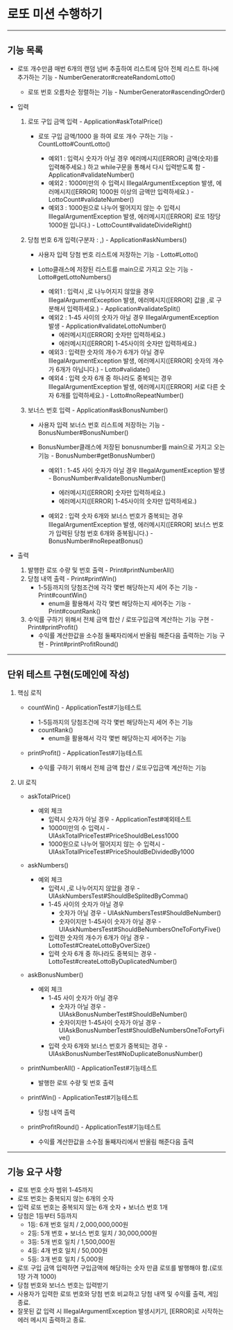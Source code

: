 # 로또 미션 수행하기

-------------
## 기능 목록
* 로또 개수만큼 매번 6개의 랜덤 넘버 추출하여 리스트에 담아 전체 리스트 하나에 추가하는 기능 - NumberGenerator#createRandomLotto()
    * 로또 번호 오름차순 정렬하는 기능 - NumberGenerator#ascendingOrder()
* 입력
    1. 로또 구입 금액 입력 - Application#askTotalPrice()
        * 로또 구입 금액/1000 을 하여 로또 개수 구하는 기능 - CountLotto#CountLotto()

            * 예외1 : 입력시 숫자가 아닐 경우 에러메시지([ERROR] 금액(숫자)를 입력해주세요.) 하고 while구문을 통해서 다시 입력받도록 함 - Application#validateNumber()
            * 예외2 : 1000미만의 수 입력시 IllegalArgumentException 발생, 에러메시지([ERROR] 1000원 이상의 금액만 입력하세요.) - LottoCount#validateNumber()
            * 예외3 : 1000원으로 나누어 떨어지지 않는 수 입력시 IllegalArgumentException 발생, 에러메시지([ERROR] 로또 1장당 1000원 입니다.) - LottoCount#validateDivideRight()
       
    2. 당첨 번호 6개 입력(구분자 : ,) - Application#askNumbers()
        * 사용자 입력 당첨 번호 리스트에 저장하는 기능 - Lotto#Lotto()
        * Lotto클래스에 저장된 리스트를 main으로 가지고 오는 기능 - Lotto#getLottoNumbers()

            * 예외1 : 입력시 ,로 나누어지지 않았을 경우 IllegalArgumentException 발생, 에러메시지([ERROR] 값을 ,로 구분해서 입력하세요.) - Application#validateSplit()
            * 예외2 : 1-45 사이의 숫자가 아닐 경우 IllegalArgumentException 발생 - Application#validateLottoNumber()
                * 에러메시지([ERROR] 숫자만 입력하세요.) 
                * 에러메시지([ERROR] 1-45사이의 숫자만 입력하세요.) 
            * 예외3 : 입력한 숫자의 개수가 6개가 아닐 경우 IllegalArgumentException 발생, 에러메시지([ERROR] 숫자의 개수가 6개가 아닙니다.) - Lotto#validate()
            * 예외4 : 입력 숫자 6개 중 하나라도 중복되는 경우 IllegalArgumentException 발생, 에러메시지([ERROR] 서로 다른 숫자 6개를 입력하세요.) - Lotto#noRepeatNumber()
        
    3. 보너스 번호 입력  - Application#askBonusNumber()
        * 사용자 입력 보너스 번호 리스트에 저장하는 기능 - BonusNumber#BonusNumber()
        * BonusNumber클래스에 저장된 bonusnumber를 main으로 가지고 오는 기능 - BonusNumber#getBonusNumber()

            * 예외1 : 1-45 사이 숫자가 아닐 경우 IllegalArgumentException 발생 -  BonusNumber#validateBonusNumber()
                * 에러메시지([ERROR] 숫자만 입력하세요.) 
                * 에러메시지([ERROR] 1-45사이의 숫자만 입력하세요.) 
          
            * 예외2 : 입력 숫자 6개와 보너스 번호가 중복되는 경우 IllegalArgumentException 발생, 에러메시지([ERROR] 보너스 번호가 입력된 당첨 번호 6개와 중복됩니다.) - BonusNumber#noRepeatBonus()
       
* 출력
    1. 발행한 로또 수량 및 번호 출력 - Print#printNumberAll()
    2. 당첨 내역 출력 - Print#printWin()
        * 1-5등까지의 당첨조건에 각각 몇번 해당하는지 세어 주는 기능 - Print#countWin()
            * enum을 활용해서 각각 몇번 해당하는지 세어주는 기능 - Print#countRank()
    3. 수익률 구하기 위해서 전체 금액 합산 / 로또구입금액 계산하는 기능 구현 - Print#printProfit()
        * 수익률 계산한값을 소수점 둘째자리에서 반올림 해준다음 출력하는 기능 구현 - Print#printProfitRound()
    
------------
## 단위 테스트 구현(도메인에 작성)
1. 핵심 로직
    
    * countWin() - ApplicationTest#기능테스트
        - 1-5등까지의 당첨조건에 각각 몇번 해당하는지 세어 주는 기능
        * countRank() 
            - enum을 활용해서 각각 몇번 해당하는지 세어주는 기능
    
    * printProfit() - ApplicationTest#기능테스트
        - 수익률 구하기 위해서 전체 금액 합산 / 로또구입금액 계산하는 기능

2. UI 로직

    * askTotalPrice()
        * 예외 체크
            - 입력시 숫자가 아닐 경우 - ApplicationTest#예외테스트
            - 1000미만의 수 입력시 - UIAskTotalPriceTest#PriceShouldBeLess1000
            - 1000원으로 나누어 떨어지지 않는 수 입력시 - UIAskTotalPriceTest#PriceShouldBeDividedBy1000

    * askNumbers()
        * 예외 체크
            - 입력시 ,로 나누어지지 않았을 경우 - UIAskNumbersTest#ShouldBeSplitedByComma()
            - 1-45 사이의 숫자가 아닐 경우 
                - 숫자가 아닐 경우 - UIAskNumbersTest#ShouldBeNumber()
                - 숫자이지만 1-45사이 숫자가 아닐 경우 - UIAskNumbersTest#ShouldBeNumbersOneToFortyFive()
            - 입력한 숫자의 개수가 6개가 아닐 경우 - LottoTest#CreateLottoByOverSize()
            - 입력 숫자 6개 중 하나라도 중복되는 경우 - LottoTest#createLottoByDuplicatedNumber()

    * askBonusNumber()
        * 예외 체크
            - 1-45 사이 숫자가 아닐 경우 
                - 숫자가 아닐 경우  - UIAskBonusNumberTest#ShouldBeNumber()
                - 숫자이지만 1-45사이 숫자가 아닐 경우 - UIAskBonusNumberTest#ShouldBeNumbersOneToFortyFive()
            - 입력 숫자 6개와 보너스 번호가 중복되는 경우 - UIAskBonusNumberTest#NoDuplicateBonusNumber()
        
    * printNumberAll() - ApplicationTest#기능테스트
        - 발행한 로또 수량 및 번호 출력 

    * printWin() - ApplicationTest#기능테스트
        - 당첨 내역 출력

    * printProfitRound() - ApplicationTest#기능테스트
        - 수익률 계산한값을 소수점 둘째자리에서 반올림 해준다음 출력

------------
## 기능 요구 사항
* 로또 번호 숫자 범위 1-45까지
* 로또 번호는 중복되지 않는 6개의 숫자
* 입력 로또 번호는 중복되지 않는 6개 숫자 + 보너스 번호 1개
* 당첨은 1등부터 5등까지
    * 1등: 6개 번호 일치 / 2,000,000,000원
    * 2등: 5개 번호 + 보너스 번호 일치 / 30,000,000원
    * 3등: 5개 번호 일치 / 1,500,000원
    * 4등: 4개 번호 일치 / 50,000원
    * 5등: 3개 번호 일치 / 5,000원
* 로또 구입 금액 입력하면 구입금액에 해당하는 숫자 만큼 로또를 발행해야 함.(로또 1장 가격 1000)
* 당첨 번호와 보너스 번호는 입력받기
* 사용자가 입력한 로또 번호와 당첨 번호 비교하고 당첨 내역 및 수익률 출력, 게임 종료.
* 잘못된 값 입력 시 IllegalArgumentException 발생시키기, [ERROR]로 시작하는 에러 메시지 출력하고 종료.